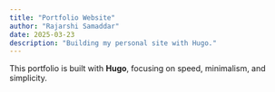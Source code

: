 ```yaml
---
title: "Portfolio Website"
author: "Rajarshi Samaddar"
date: 2025-03-23
description: "Building my personal site with Hugo."
---
```


This portfolio is built with **Hugo**, focusing on speed, minimalism, and simplicity.
